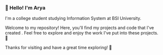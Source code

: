 ### 👋 Hello! I'm Arya


I'm a college student studying Information System at BSI University. 


Welcome to my repository! Here, you'll find my projects and code that I've created . 
Feel free to explore and enjoy the work I've put into these projects. 🚀 

Thanks for visiting and have a great time exploring! 🎉
